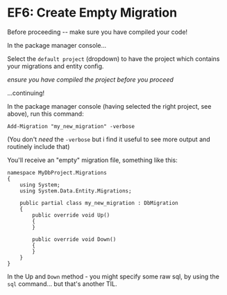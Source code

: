 ﻿# EF6: Create Empty Migration

Before proceeding -- make sure you have compiled your code!

In the package manager console...

Select the `default project` (dropdown) to have the project which contains your migrations and entity config.

*ensure you have compiled the project before you proceed*

...continuing!

In the package manager console (having selected the right project, see above), run this command:

	Add-Migration "my_new_migration" -verbose

(You don't *need* the `-verbose` but i find it useful to see more output and routinely include that)

You'll receive an "empty" migration file, something like this:

	namespace MyDbProject.Migrations
	{
		using System;
		using System.Data.Entity.Migrations;

		public partial class my_new_migration : DbMigration
		{
			public override void Up()
			{
			}

			public override void Down()
			{
			}
		}
	}


In the Up and `Down` method - you might specify some raw sql, by using the `sql` command... but that's another TIL.
